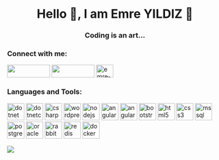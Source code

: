 <h1 align="center" dir="auto">Hello 👋, I am Emre YILDIZ 💫</h1>
<h3 align="center" dir="auto">Coding is an art...</h3>

<h3 align="left" dir="auto">Connect with me:</h3>
<p align="left" dir="auto">
<a href="mailto:e.yildiz162@gmail.com" rel="nofollow"><img align="center" src="https://img.shields.io/badge/Gmail-D14836?style=for-the-badge&logo=gmail&logoColor=white" height="30" width="100" style="max-width: 100%;"></a>
<a href="https://wa.me/4917632444021" rel="nofollow"><img align="center" src="https://img.shields.io/badge/WhatsApp-25D366?style=for-the-badge&logo=whatsapp&logoColor=white" height="30" width="100" style="max-width: 100%;"></a>
<a href="https://linkedin.com/in/emre-yildiz-00091a141/" rel="nofollow"><img align="center" src="https://raw.githubusercontent.com/rahuldkjain/github-profile-readme-generator/master/src/images/icons/Social/linked-in-alt.svg" alt="emre-yildiz-00091a141/" height="30" width="40" style="max-width: 100%;"></a>
</p>

<h3 align="left" dir="auto">Languages and Tools:</h3>
<p align="left" dir="auto"> 
<a href="https://dotnet.microsoft.com/" rel="nofollow"> <img src="https://cdn.jsdelivr.net/gh/devicons/devicon@latest/icons/dot-net/dot-net-original-wordmark.svg" alt="dotnet" width="40" height="40" style="max-width: 100%;"></a> 
<a href="https://dotnet.microsoft.com/" rel="nofollow"> <img src="https://cdn.jsdelivr.net/gh/devicons/devicon@latest/icons/dotnetcore/dotnetcore-original.svg" alt="dotnetcore" width="40" height="40" style="max-width: 100%;"></a>
<a href="https://www.w3schools.com/cs/" rel="nofollow"> <img <img src="https://cdn.jsdelivr.net/gh/devicons/devicon@latest/icons/csharp/csharp-original.svg" alt="csharp" width="40" height="40" style="max-width: 100%;"></a>
<a href="https://wordpress.com/" rel="nofollow"> <img <img src="https://cdn.jsdelivr.net/gh/devicons/devicon@latest/icons/wordpress/wordpress-original.svg" alt="wordpress" width="40" height="40" style="max-width: 100%;"></a>
<a href="https://nodejs.org/en" rel="nofollow"> <img src="https://cdn.jsdelivr.net/gh/devicons/devicon@latest/icons/nodejs/nodejs-original-wordmark.svg" alt="nodejs" width="40" height="40" style="max-width: 100%;"></a>
<a href="https://angular.io" rel="nofollow"> <img src="https://cdn.jsdelivr.net/gh/devicons/devicon@latest/icons/angular/angular-original.svg" alt="angular" width="40" height="40" style="max-width: 100%;"></a>
<a href="https://material.angular.io/" rel="nofollow"> <img src="https://cdn.jsdelivr.net/gh/devicons/devicon@latest/icons/angularmaterial/angularmaterial-original.svg" alt="angularmaterial" width="40" height="40" style="max-width: 100%;"></a>
<a href="https://getbootstrap.com" rel="nofollow"> <img src="https://cdn.jsdelivr.net/gh/devicons/devicon@latest/icons/bootstrap/bootstrap-original-wordmark.svg" alt="bootstrap" width="40" height="40" style="max-width: 100%;"></a> 
<a href="https://www.w3schools.com/html/default.asp" rel="nofollow"> <img src="https://cdn.jsdelivr.net/gh/devicons/devicon@latest/icons/html5/html5-original-wordmark.svg" alt="html5" width="40" height="40" style="max-width: 100%;"></a>
<a href="https://www.w3schools.com/css/default.asp" rel="nofollow"> <img src="https://cdn.jsdelivr.net/gh/devicons/devicon@latest/icons/css3/css3-original-wordmark.svg" alt="css3" width="40" height="40" style="max-width: 100%;"></a>
<a href="https://www.microsoft.com/en-us/sql-server" rel="nofollow"> <img src="https://cdn.jsdelivr.net/gh/devicons/devicon@latest/icons/microsoftsqlserver/microsoftsqlserver-original-wordmark.svg" alt="mssql" width="40" height="40" style="max-width: 100%;"></a>
<a href="https://www.postgresql.org" rel="nofollow"> <img src="https://cdn.jsdelivr.net/gh/devicons/devicon@latest/icons/postgresql/postgresql-original-wordmark.svg" alt="postgresql" width="40" height="40" style="max-width: 100%;"></a>
<a href="https://www.oracle.com/" rel="nofollow"> <img src="https://cdn.jsdelivr.net/gh/devicons/devicon@latest/icons/oracle/oracle-original.svg" alt="oracle" width="40" height="40" style="max-width: 100%;"></a>
<a href="https://www.rabbitmq.com/" rel="nofollow"> <img src="https://cdn.jsdelivr.net/gh/devicons/devicon@latest/icons/rabbitmq/rabbitmq-original.svg" alt="rabbitmq" width="40" height="40" style="max-width: 100%;"></a>
<a href="https://redis.io" rel="nofollow"> <img src="https://cdn.jsdelivr.net/gh/devicons/devicon@latest/icons/redis/redis-original-wordmark.svg" alt="redis" width="40" height="40" style="max-width: 100%;"></a>
<a href="https://www.docker.com/" rel="nofollow"> <img src="https://cdn.jsdelivr.net/gh/devicons/devicon@latest/icons/docker/docker-original-wordmark.svg" alt="docker" width="40" height="40" style="max-width: 100%;"></a>
</p>

<img align="left" src="https://github-readme-stats.vercel.app/api/top-langs/?username=ankars36&layout=compact"/>




